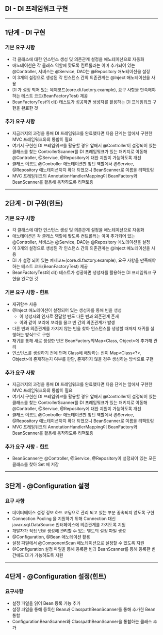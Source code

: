 ## DI - DI 프레임워크 구현
<hr />

## 1단계 - DI 구현
### 기본 요구 사항
- 각 클래스에 대한 인스턴스 생성 및 의존관계 설정을 애노테이션으로 자동화
- 애노테이션은 각 클래스 역할에 맞도록 컨트롤러는 이미 추가되어 있는 @Controller, 서비스는 @Service, DAO는 @Repository 애노테이션을 설정
- 이 3개의 설정으로 생성된 각 인스턴스 간의 의존관계는 @Inject 애노테이션을 사용
- DI 가 설정 되어 있는 예제코드(core.di.factory.example), 요구 사항을 만족해야하는 테스트 코드(BeanFactoryTest) 제공 
- BeanFactoryTest의 di() 테스트가 성공하면 생성자를 활용하는 DI 프레임워크 구현을 완료한 것

### 추가 요구 사항
- 지금까지의 과정을 통해 DI 프레임워크를 완료했다면 다음 단계는 앞에서 구현한 MVC 프레임워크와의 통합이 필요
- 여기서 구현한 DI 프레임워크를 활용할 경우 앞에서 @Controller이 설정되어 있는 클래스를 찾는 ControllerScanner를 DI 
프레임워크가 있는 패키지로 이동해 @Controller, @Service, @Repository에 대한 지원이 가능하도록 개선
- 클래스 이름도 @Controller 애노테이션만 찾던 역할에서 @Service, @Repository 애노테이션까지 확대 되었으니 BeanScanner로 이름을 리팩토링
- MVC 프레임워크의 AnnotationHandlerMapping이 BeanFactory와 BeanScanner를 활용해 동작하도록 리팩토링

<hr />


## 2단계 - DI 구현(힌트)
### 기본 요구 사항
- 각 클래스에 대한 인스턴스 생성 및 의존관계 설정을 애노테이션으로 자동화
- 애노테이션은 각 클래스 역할에 맞도록 컨트롤러는 이미 추가되어 있는 @Controller, 서비스는 @Service, DAO는 @Repository 애노테이션을 설정
- 이 3개의 설정으로 생성된 각 인스턴스 간의 의존관계는 @Inject 애노테이션을 사용
- DI 가 설정 되어 있는 예제코드(core.di.factory.example), 요구 사항을 만족해야하는 테스트 코드(BeanFactoryTest) 제공
- BeanFactoryTest의 di() 테스트가 성공하면 생성자를 활용하는 DI 프레임워크 구현을 완료한 것

### 기본 요구 사항 - 힌트
- 재귀함수 사용 
- @Inject 애노테이션이 설정되어 있는 생성자를 통해 빈을 생성 
  - 이 생성자의 인자로 전달할 빈도 다른 빈과 의존관계 존재 
  - 이와 같이 꼬리에 꼬리를 물고 빈 간의 의존관계가 발생 
- 다른 빈과 의존관계를 가지지 않는 빈을 찾아 인스턴스를 생성할 때까지 재귀를 실행하는 방식으로 구현
- 재귀를 통해 새로 생성한 빈은 BeanFactory의Map<Class, Object>에 추가해 관리
- 인스턴스를 생성하기 전에 먼저 Class에 해당하는 빈이 Map<Class<?>, Object>에 존재하는지 여부를 판단, 존재하지 않을 경우 생성하는 방식으로 구현

### 추가 요구 사항
- 지금까지의 과정을 통해 DI 프레임워크를 완료했다면 다음 단계는 앞에서 구현한 MVC 프레임워크와의 통합이 필요
- 여기서 구현한 DI 프레임워크를 활용할 경우 앞에서 @Controller이 설정되어 있는 클래스를 찾는 ControllerScanner를 DI
  프레임워크가 있는 패키지로 이동해 @Controller, @Service, @Repository에 대한 지원이 가능하도록 개선
- 클래스 이름도 @Controller 애노테이션만 찾던 역할에서 @Service, @Repository 애노테이션까지 확대 되었으니 BeanScanner로 이름을 리팩토링
- MVC 프레임워크의 AnnotationHandlerMapping이 BeanFactory와 BeanScanner를 활용해 동작하도록 리팩토링

### 추가 요구 사항 - 힌트
- BeanScanner는 @Controller, @Service, @Repository이 설정되어 있는 모든 클래스를 찾아 Set 에 저장

<hr />

## 3단계 - @Configuration 설정
### 요구 사항
- 데이터베이스 설정 정보 하드 코딩으로 관리 되고 있는 부분 종속되지 않도록 구현
- Connection Pooling 을 지원하기 위해 Connection 대신 javax.sql.DataSource 인터페이스에 의존관계를 가지도록 지원
- 개발자가 직접 빈을 생성해 관리할 수 있는 별도의 설정 파일 생성
- @Configuration, @Bean 애노테이션 활용
- 설정 파일에서 @ComponentScan 애노테이션으로 설정할 수 있도록 지원
- @Configuration 설정 파일을 통해 등록한 빈과 BeanScanner를 통해 등록한 빈 간에도 DI가 가능하도록 지원

<hr />


## 4단계 - @Configuration 설정(힌트)
### 요구사항
- 설정 파일을 읽어 Bean 등록 기능 추가
- 설정 파일을 통해 등록한 Bean과 ClasspathBeanScanner를 통해 추가한 Bean 통합
- ConfigurationBeanScanner와 ClasspathBeanScanner을 통합하는 클래스 추가